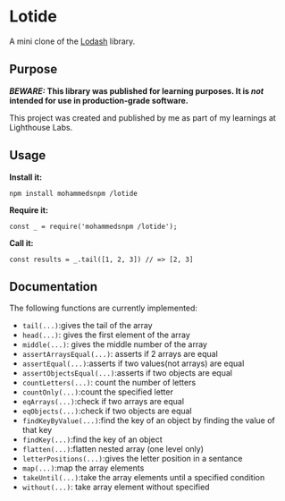 # Lotide

A mini clone of the [Lodash](https://lodash.com) library.

## Purpose

**_BEWARE:_ This library was published for learning purposes. It is _not_ intended for use in production-grade software.**

This project was created and published by me as part of my learnings at Lighthouse Labs. 

## Usage

**Install it:**

`npm install mohammedsnpm
/lotide`

**Require it:**

`const _ = require('mohammedsnpm
/lotide');`

**Call it:**

`const results = _.tail([1, 2, 3]) // => [2, 3]`

## Documentation

The following functions are currently implemented:

* `tail(...)`:gives the tail of the array
* `head(...)`: gives the first element of the array
* `middle(...)`: gives the middle number of the array
* `assertArraysEqual(...)`: asserts if 2 arrays are equal
* `assertEqual(...)`:asserts if two values(not arrays) are equal 
* `assertObjectsEqual(...)`:asserts if two objects are equal
* `countLetters(...)`: count the number of letters
* `countOnly(...)`:count the specified letter
* `eqArrays(...)`:check if two arrays are equal
* `eqObjects(...)`:check if two objects are equal
* `findKeyByValue(...)`:find the key of an object by finding the value of that key
* `findKey(...)`:find the key of an object
* `flatten(...)`:flatten nested array (one level only)
* `letterPositions(...)`:gives the letter position in a sentance
* `map(...)`:map the array elements
* `takeUntil(...)`:take the array elements until a specified condition
* `without(...)`: take array element without specified